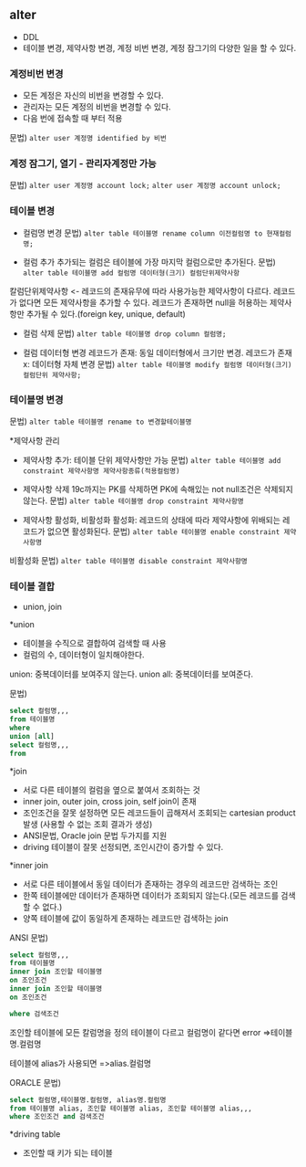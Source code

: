 ## alter
- DDL
- 테이블 변경, 제약사항 변경, 계정 비번 변경, 계정 잠그기의 다양한 일을 할 수 있다.

### 계정비번 변경
- 모든 계정은 자신의 비번을 변경할 수 있다.
- 관리자는 모든 계정의 비번을 변경할 수 있다.
- 다음 번에 접속할 때 부터 적용

문법)
``alter user 계정명 identified by 비번``

### 계정 잠그기, 열기 - 관리자계정만 가능

문법)
``alter user 계정명 account lock;``
``alter user 계정명 account unlock;``

### 테이블 변경
- 컬럼명 변경
문법)
``alter table 테이블명 rename column 이전컬럼명 to 현재컬럼명;``

- 컬럼 추가
추가되는 컬럼은 테이블에 가장 마지막 컬럼으로만 추가된다.
문법)
``alter table 테이블명 add 컬럼명 데이터형(크기) 컬럼단위제약사항``

칼럼단위제약사항 <- 레코드의 존재유무에 따라 사용가능한 제약사항이 다르다.
레코드가 없다면 모든 제약사항을 추가할 수 있다.
레코드가 존재하면 null을 허용하는 제약사항만 추가될 수 있다.(foreign key, unique, default)

- 컬럼 삭제
문법)
``alter table 테이블명 drop column 컬럼명;``

- 컬럼 데이터형 변경
레코드가 존재: 동일 데이터형에서 크기만 변경.
레코드가 존재x: 데이터형 자체 변경
문법)
``alter table 테이블명 modify 컬럼명 데이터형(크기) 컬럼단위 제약사항;``

### 테이블명 변경

문법)
``alter table 테이블명 rename to 변경할테이블명``

*제약사항 관리
- 제약사항 추가: 테이블 단위 제약사항만 가능
문법)
``alter table 테이블명 add constraint 제약사항명 제약사항종류(적용컬럼명)``

- 제약사항 삭제
19c까지는 PK를 삭제하면 PK에 속해있는 not null조건은 삭제되지 않는다.
문법)
``alter table 테이블명 drop constraint 제약사항명``

- 제약사항 활성화, 비활성화
활성화: 레코드의 상태에 따라 제약사항에 위배되는 레코드가 없으면 활성화된다.
문법)
``alter table 테이블명 enable constraint 제약사항명``

비활성화
문법)
``alter table 테이블명 disable constraint 제약사항명``

### 테이블 결합
- union, join

*union
- 테이블을 수직으로 결합하여 검색할 때 사용
- 컬럼의 수, 데이터형이 일치해야한다.

union: 중복데이터를 보여주지 않는다.
union all: 중복데이터를 보여준다.

문법)
```sql
select 컬럼명,,,
from 테이블명
where
union [all]
select 컬럼명,,,
from
```

*join
- 서로 다른 테이블의 컬럼을 옆으로 붙여서 조회하는 것
- inner join, outer join, cross join, self join이 존재
- 조인조건을 잘못 설정하면 모든 레코드들이 곱해져서 조회되는 cartesian product 발생 (사용할 수 없는 조회 결과가 생성)
- ANSI문법, Oracle join 문법 두가지를 지원
- driving 테이블이 잘못 선정되면, 조인시간이 증가할 수 있다.

*inner join
- 서로 다른 테이블에서 동일 데이터가 존재하는 경우의 레코드만 검색하는 조인
- 한쪽 테이블에만 데이터가 존재하면 데이터가 조회되지 않는다.(모든 레코드를 검색할 수 없다.)
- 양쪽 테이블에 값이 동일하게 존재하는 레코드만 검색하는 join

ANSI 문법)
```sql
select 컬럼명,,,
from 테이블명
inner join 조인할 테이블명
on 조인조건
inner join 조인할 테이블명
on 조인조건

where 검색조건
```

조인할 테이블에 모든 칼럼명을 정의
테이블이 다르고 컬럼명이 같다면 error
=>테이블명.컬럼명

테이블에 alias가 사용되면
=>alias.컬럼명

ORACLE 문법)
```sql
select 컬럼명,테이블명.컬럼명, alias명.컬럼명
from 테이블명 alias, 조인할 테이블명 alias, 조인할 테이블명 alias,,,
where 조인조건 and 검색조건
```

*driving table
- 조인할 때 키가 되는 테이블